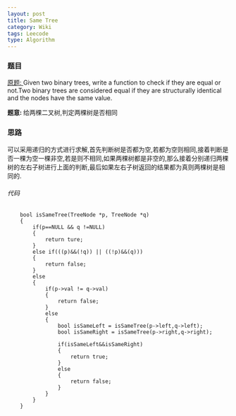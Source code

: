 ```yaml
---
layout: post
title: Same Tree 
category: Wiki
tags: Leecode
type: Algorithm
---
```


### 题目
[原题: ](//oj.leetcode.com/problems/same-tree/)Given two binary trees, write a function to check if they are equal or not.Two binary trees are considered equal if they are structurally identical and the nodes have the same value.

<b>题意: </b>给两棵二叉树,判定两棵树是否相同

### 思路
可以采用递归的方式进行求解,首先判断树是否都为空,若都为空则相同,接着判断是否一棵为空一棵非空,若是则不相同,如果两棵树都是非空的,那么接着分别递归两棵树的左右子树进行上面的判断,最后如果左右子树返回的结果都为真则两棵树是相同的.

###### 代码

		bool isSameTree(TreeNode *p, TreeNode *q) 
		{
		    if(p==NULL && q !=NULL)
		    {
		        return ture;
		    }
		    else if(((p)&&(!q)) || ((!p)&&(q)))
		    {
		        return false;
		    }
		    else
		    {
		        if(p->val != q->val)
		        {
		            return false;
		        }
		        else
		        {
		            bool isSameLeft = isSameTree(p->left,q->left);
		            bool isSameRight = isSameTree(p->right,q->right);
		            
		            if(isSameLeft&&isSameRight)
		            {
		                return true;
		            }
		            else
		            {
		                return false;
		            }
		        }
		    }
		}

